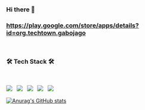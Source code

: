### Hi there 👋
### https://play.google.com/store/apps/details?id=org.techtown.gabojago

<!--
**kolucy/kolucy** is a ✨ _special_ ✨ repository because its `README.md` (this file) appears on your GitHub profile.

Here are some ideas to get you started:

- 🔭 I’m currently working on ...
- 🌱 I’m currently learning ...
- 👯 I’m looking to collaborate on ...
- 🤔 I’m looking for help with ...
- 💬 Ask me about ...
- 📫 How to reach me: ...
- 😄 Pronouns: ...
- ⚡ Fun fact: ...
-->
</br>

<!-- <h3 align="center"><b>🛠 Tech Stack 🛠</b></h3> -->
<h3><b>🛠 Tech Stack 🛠</b></h3>
</br>
<!-- <p align="center"> -->
<p>
<img src="https://img.shields.io/badge/JavaScript-F7DF1E?style=for-the-badge&logo=JavaScript&logoColor=white"/></a> &nbsp
<!-- <img src="https://img.shields.io/badge/CSS-239120?&style=for-the-badge&logo=css3&logoColor=white"/></a> &nbsp -->
<img src="https://img.shields.io/badge/Python-14354C?style=for-the-badge&logo=python&logoColor=white"/></a> &nbsp
<img src="https://img.shields.io/badge/Node.js-339933?style=for-the-badge&logo=Node.js&logoColor=white"/></a> &nbsp
<!-- <img src="https://img.shields.io/badge/HTML5-E34F26?style=for-the-badge&logo=HTML5&logoColor=white"/></a> &nbsp -->
<!-- <img src=https://img.shields.io/badge/Flask-000000?style=for-the-badge&logo=flask&logoColor=white"/></a> &nbsp -->
<img src="https://img.shields.io/badge/MySQL-4479A1?style=for-the-badge&logo=MySQL&logoColor=white"/></a> &nbsp 
<img src="https://img.shields.io/badge/Amazon AWS-232F3E?style=for-the-badge&logo=Amazon%20AWS&logoColor=white"/></a> &nbsp </p>
                                                                                                             
<!-- ![Anurag's GitHub stats](https://github-readme-stats.vercel.app/api?username=kolucy&show_icons=true&theme=vue) -->
[![Anurag's GitHub stats](https://github-readme-stats.vercel.app/api?username=kolucy&show_icons=true&theme=vue)](https://github.com/anuraghazra/github-readme-stats)
                                                                                                               
<!-- [![Top Langs](https://github-readme-stats.vercel.app/api/top-langs/?username=kolucy&layout=compact)](https://github.com/anuraghazra/github-readme-stats) -->
